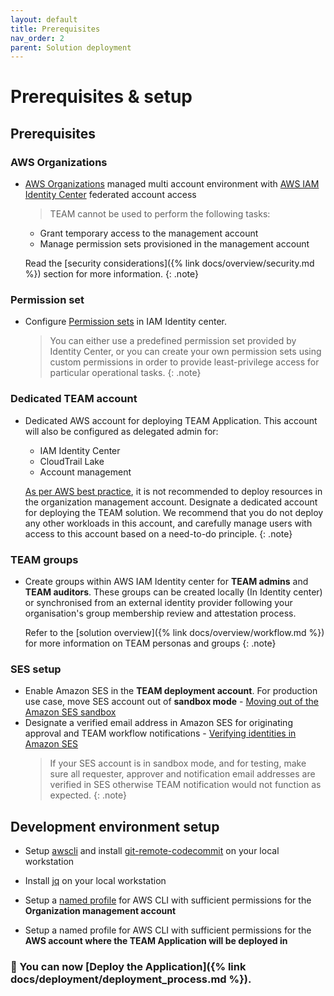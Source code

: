 ```yaml
---
layout: default
title: Prerequisites
nav_order: 2
parent: Solution deployment
---
```


# Prerequisites & setup

## Prerequisites

### AWS Organizations
- [AWS Organizations](https://aws.amazon.com/organizations/) managed multi account environment with [AWS IAM Identity Center](https://aws.amazon.com/iam/identity-center/) federated account access

  > TEAM cannot be used to perform the following tasks:
    - Grant temporary access to the management account
    - Manage permission sets provisioned in the management account

  Read the [security considerations]({% link docs/overview/security.md %}) section for more information.
  {: .note}

### Permission set
- Configure [Permission sets](https://docs.aws.amazon.com/singlesignon/latest/userguide/permissionsetsconcept.html) in IAM Identity center.    
  > You can either use a predefined permission set provided by Identity Center, or you can create your own permission sets using custom permissions in order to provide least-privilege access for particular operational tasks.
   {: .note}

### Dedicated TEAM account
- Dedicated AWS account for deploying TEAM Application. This account will also be configured as delegated admin for:
  - IAM Identity Center
  - CloudTrail Lake
  - Account management

  [As per AWS best practice](https://docs.aws.amazon.com/organizations/latest/userguide/orgs_best-practices_mgmt-acct.html#best-practices_mgmt-use), it is not recommended to deploy resources in the organization management account. Designate a dedicated account for deploying the TEAM solution. We recommend that you do not deploy any other workloads in this account, and carefully manage users with access to this account based on a need-to-do principle.
  {: .note}

### TEAM groups
- Create groups within AWS IAM Identity center for **TEAM admins** and **TEAM auditors**. These groups can be created locally (In Identity center) or synchronised from an external identity provider following your organisation's group membership review and attestation process.

  Refer to the [solution overview]({% link docs/overview/workflow.md %}) for more information on TEAM personas and groups
  {: .note}

### SES setup
-  Enable Amazon SES in the **TEAM deployment account**. For production use case, move SES account out of **sandbox mode**  - [Moving out of the Amazon SES sandbox](https://docs.aws.amazon.com/ses/latest/dg/request-production-access.html)
- Designate a verified email address in Amazon SES for originating approval and TEAM workflow notifications - [Verifying identities in Amazon SES](https://docs.aws.amazon.com/ses/latest/dg/verify-addresses-and-domains.html)
  > If your SES account is in sandbox mode, and for testing, make sure all requester, approver and notification email addresses are verified in SES otherwise TEAM notification would not function as expected.
  {: .note}

## Development environment setup
- Setup [awscli](https://docs.aws.amazon.com/cli/latest/userguide/getting-started-install.html) and install [git-remote-codecommit](https://docs.aws.amazon.com/codecommit/latest/userguide/setting-up-git-remote-codecommit.html) on your local workstation

- Install [jq](https://github.com/stedolan/jq/wiki/Installation) on your local workstation

- Setup a [named profile](https://docs.aws.amazon.com/cli/latest/userguide/cli-configure-profiles.html) for AWS CLI with sufficient permissions for the **Organization management account**

- Setup a named profile for AWS CLI with sufficient permissions for the **AWS account where the TEAM Application will be deployed in**

### 🚀 You can now [Deploy the Application]({% link docs/deployment/deployment_process.md %}).
